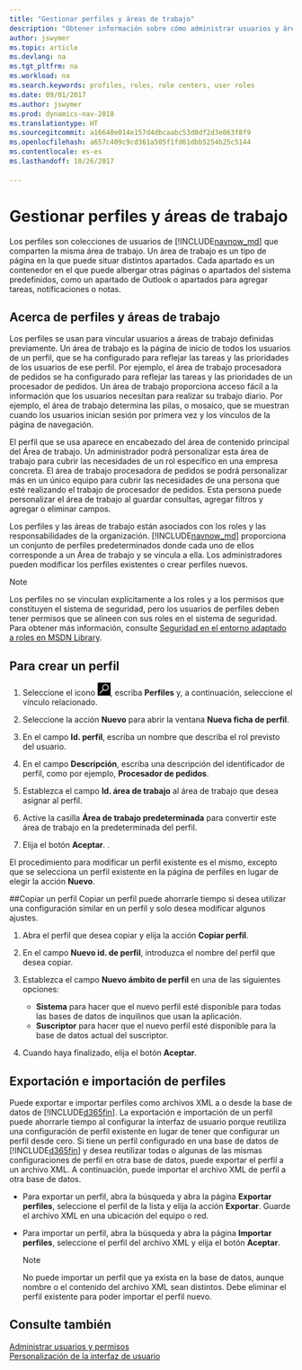 ```yaml
---
title: "Gestionar perfiles y áreas de trabajo"
description: "Obtener información sobre cómo administrar usuarios y áreas de trabajo en Dynamics NAV."
author: jswymer
ms.topic: article
ms.devlang: na
ms.tgt_pltfrm: na
ms.workload: na
ms.search.keywords: profiles, roles, role centers, user roles
ms.date: 09/01/2017
ms.author: jswymer
ms.prod: dynamics-nav-2018
ms.translationtype: HT
ms.sourcegitcommit: a16640e014e157d4dbcaabc53d0df2d3e063f8f9
ms.openlocfilehash: a657c409c9cd361a505f1fd61dbb5254b25c5144
ms.contentlocale: es-es
ms.lasthandoff: 10/26/2017

---
```

# <a name="managing-profiles-and-role-centers"></a>Gestionar perfiles y áreas de trabajo
Los perfiles son colecciones de usuarios de [!INCLUDE[navnow_md](includes/navnow_md.md)] que comparten la misma área de trabajo. Un área de trabajo es un tipo de página en la que puede situar distintos apartados. Cada apartado es un contenedor en el que puede albergar otras páginas o apartados del sistema predefinidos, como un apartado de Outlook o apartados para agregar tareas, notificaciones o notas.  

## <a name="about-profiles-and-role-centers"></a>Acerca de perfiles y áreas de trabajo
Los perfiles se usan para vincular usuarios a áreas de trabajo definidas previamente. Un área de trabajo es la página de inicio de todos los usuarios de un perfil, que se ha configurado para reflejar las tareas y las prioridades de los usuarios de ese perfil. Por ejemplo, el área de trabajo procesadora de pedidos se ha configurado para reflejar las tareas y las prioridades de un procesador de pedidos. Un área de trabajo proporciona acceso fácil a la información que los usuarios necesitan para realizar su trabajo diario. Por ejemplo, el área de trabajo determina las pilas, o mosaico, que se muestran cuando los usuarios inician sesión por primera vez y los vínculos de la página de navegación.

El perfil que se usa aparece en encabezado del área de contenido principal del Área de trabajo. Un administrador podrá personalizar esta área de trabajo para cubrir las necesidades de un rol específico en una empresa concreta. El área de trabajo procesadora de pedidos se podrá personalizar más en un único equipo para cubrir las necesidades de una persona que esté realizando el trabajo de procesador de pedidos. Esta persona puede personalizar el área de trabajo al guardar consultas, agregar filtros y agregar o eliminar campos.

Los perfiles y las áreas de trabajo están asociados con los roles y las responsabilidades de la organización. [!INCLUDE[navnow_md](includes/navnow_md.md)] proporciona un conjunto de perfiles predeterminados donde cada uno de ellos corresponde a un Área de trabajo y se vincula a ella. Los administradores pueden modificar los perfiles existentes o crear perfiles nuevos.  

> [!NOTE]  
>  Los perfiles no se vinculan explícitamente a los roles y a los permisos que constituyen el sistema de seguridad, pero los usuarios de perfiles deben tener permisos que se alineen con sus roles en el sistema de seguridad. Para obtener más información, consulte [Seguridad en el entorno adaptado a roles en MSDN Library](http://go.microsoft.com/fwlink?LinkId=147633).

## <a name="to-create-a-profile"></a>Para crear un perfil
1.  Seleccione el icono ![Buscar página o informe](media/ui-search/search_small.png "icono Buscar página o informe"), escriba **Perfiles** y, a continuación, seleccione el vínculo relacionado.  

2.  Seleccione la acción **Nuevo** para abrir la ventana **Nueva ficha de perfil**.  

3.  En el campo **Id. perfil**, escriba un nombre que describa el rol previsto del usuario.  

4.  En el campo **Descripción**, escriba una descripción del identificador de perfil, como por ejemplo, **Procesador de pedidos**.  

5.  Establezca el campo **Id. área de trabajo** al área de trabajo que desea asignar al perfil.  

6.  Active la casilla **Área de trabajo predeterminada** para convertir este área de trabajo en la predeterminada del perfil.  

7.  Elija el botón **Aceptar**. .  

El procedimiento para modificar un perfil existente es el mismo, excepto que se selecciona un perfil existente en la página de perfiles en lugar de elegir la acción **Nuevo**.  


##<a name="copying-a-profile"></a>Copiar un perfil
Copiar un perfil puede ahorrarle tiempo si desea utilizar una configuración similar en un perfil y solo desea modificar algunos ajustes.

1.  Abra el perfil que desea copiar y elija la acción **Copiar perfil**.

2.  En el campo **Nuevo id. de perfil**, introduzca el nombre del perfil que desea copiar.

3.  Establezca el campo **Nuevo ámbito de perfil** en una de las siguientes opciones:

    - **Sistema** para hacer que el nuevo perfil esté disponible para todas las bases de datos de inquilinos que usan la aplicación.
    - **Suscriptor** para hacer que el nuevo perfil esté disponible para la base de datos actual del suscriptor.
4. Cuando haya finalizado, elija el botón **Aceptar**.

## <a name="ExportImportProfile"></a>Exportación e importación de perfiles

Puede exportar e importar perfiles como archivos XML a o desde la base de datos de [!INCLUDE[d365fin](includes/d365fin_md.md)]. La exportación e importación de un perfil puede ahorrarle tiempo al configurar la interfaz de usuario porque reutiliza una configuración de perfil existente en lugar de tener que configurar un perfil desde cero. Si tiene un perfil configurado en una base de datos de [!INCLUDE[d365fin](includes/d365fin_md.md)] y desea reutilizar todas o algunas de las mismas configuraciones de perfil en otra base de datos, puede exportar el perfil a un archivo XML. A continuación, puede importar el archivo XML de perfil a otra base de datos.

-   Para exportar un perfil, abra la búsqueda y abra la página **Exportar perfiles**, seleccione el perfil de la lista y elija la acción **Exportar**. Guarde el archivo XML en una ubicación del equipo o red.

-   Para importar un perfil, abra la búsqueda y abra la página **Importar perfiles**, seleccione el perfil del archivo XML y elija el botón **Aceptar**.

    > [!NOTE]  
    >  No puede importar un perfil que ya exista en la base de datos, aunque nombre o el contenido del archivo XML sean distintos. Debe eliminar el perfil existente para poder importar el perfil nuevo.



## <a name="see-also"></a>Consulte también  
[Administrar usuarios y permisos](ui-how-users-permissions.md)  
[Personalización de la interfaz de usuario](ui-customizing-overview.md)   
<!--[Security Overview](../Security%20Overview.md)-->

